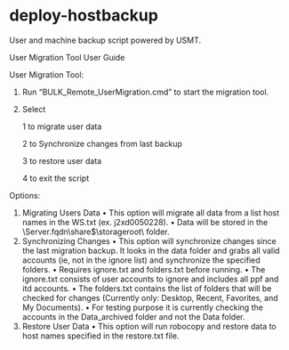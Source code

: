 # deploy-hostbackup
User and machine backup script powered by USMT.

User Migration Tool User Guide

User Migration Tool:
1)	 Run “BULK_Remote_UserMigration.cmd” to start the migration tool.
 
2)  Select 

    1 to migrate user data
    
    2 to Synchronize changes from last backup
    
    3 to restore user data
    
    4 to exit the script

Options: 
1)	Migrating Users Data
    •	This option will migrate all data from a list host names in the WS.txt (ex. j2xd0050228).
    •	Data will be stored in the \\Server.fqdn\share$\storageroot\ folder.
2)	Synchronizing Changes
    •	This option will synchronize changes since the last migration backup.  It looks in the data folder and grabs all valid accounts (ie, not in the ignore list) and synchronize the specified folders.
    •	Requires ignore.txt and folders.txt before running.
    •	The ignore.txt consists of user accounts to ignore and includes all ppf and itd accounts.
    •	The folders.txt contains the list of folders that will be checked for changes (Currently only:  Desktop, Recent, Favorites, and My Documents).
    •	For testing purpose it is currently checking the accounts in the Data_archived folder and not the Data folder.
3)	Restore User Data
    •	This option will run robocopy and restore data to host names specified in the restore.txt file.
